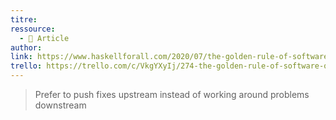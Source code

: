 ```yaml
---
titre: 
ressource:
  - 📰 Article
author: 
link: https://www.haskellforall.com/2020/07/the-golden-rule-of-software-quality.html?m=1
trello: https://trello.com/c/VkgYXyIj/274-the-golden-rule-of-software-quality-haskell-for-all
---
```

> Prefer to push fixes upstream instead of working around problems downstream